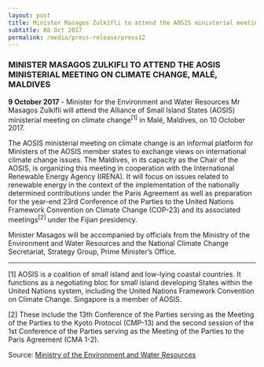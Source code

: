 ```yaml
---
layout: post
title: Minister Masagos Zulkifli to attend the AOSIS ministerial meeting on climate change, Malé, Maldives
subtitle: 08 Oct 2017
permalink: /media/press-release/press12
---
```


### MINISTER MASAGOS ZULKIFLI TO ATTEND THE AOSIS MINISTERIAL MEETING ON CLIMATE CHANGE, MALÉ, MALDIVES

**9 October 2017** - Minister for the Environment and Water Resources Mr Masagos Zulkifli will attend the Alliance of Small Island States (AOSIS) ministerial meeting on climate change<sup>[1]</sup> in Malé, Maldives, on 10 October 2017.

The AOSIS ministerial meeting on climate change is an informal platform for Ministers of the AOSIS member states to exchange views on international climate change issues. The Maldives, in its capacity as the Chair of the AOSIS, is organizing this meeting in cooperation with the International Renewable Energy Agency (IRENA). It will focus on issues related to renewable energy in the context of the implementation of the nationally determined contributions under the Paris Agreement as well as preparation for the year-end 23rd Conference of the Parties to the United Nations Framework Convention on Climate Change (COP-23) and its associated meetings<sup>[2]</sup> under the Fijian presidency.

Minister Masagos will be accompanied by officials from the Ministry of the Environment and Water Resources and the National Climate Change Secretariat, Strategy Group, Prime Minister’s Office.

___


[1] AOSIS is a coalition of small island and low-lying coastal countries. It functions as a negotiating bloc for small island developing States within the United Nations system, including the United Nations Framework Convention on Climate Change. Singapore is a member of AOSIS.

[2] These include the 13th Conference of the Parties serving as the Meeting of the Parties to the Kyoto Protocol (CMP-13) and the second session of the 1st Conference of the Parties serving as the Meeting of the Parties to the Paris Agreement (CMA 1-2).

Source: [<a href="https://www.mewr.gov.sg/news/minister-masagos-zulkifli-to-attend-the-aosis-ministerial-meeting-on-climate-change--mal--maldives--10-october-2017" target="_blank">Ministry of the Environment and Water Resources</a>](https://www.mewr.gov.sg/news/minister-masagos-zulkifli-to-attend-the-aosis-ministerial-meeting-on-climate-change--mal--maldives--10-october-2017)